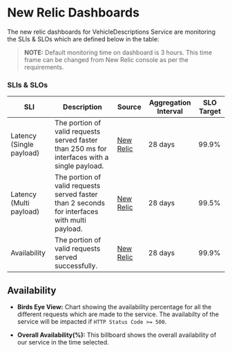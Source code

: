 # New Relic Dashboards

The new relic dashboards for VehicleDescriptions Service are monitoring the SLIs & SLOs which are defined below in the table:

> **NOTE:** Default monitoring time on dashboard is 3 hours. This time frame can be changed from New Relic console as per the requirements.  

### SLIs & SLOs

| SLI         | Description                                          |Source                  |Aggregation Interval                 |SLO Target  |
| ----------- | -----------------------------------------------------|------------------------|-------------------------------------|------------|
| ​Latency (Single payload) | The portion of valid requests served faster than 250 ms for interfaces with a single payload. | [New Relic](https://onenr.io/07j9bYDrVQO)  | 28 days  | 99.9%  |
| ​Latency (Multi payload)  | The portion of valid requests served faster than 2 seconds for interfaces with multi payload. | [New Relic](https://onenr.io/0Zw06bea0jv)  | 28 days | 99.5%  |
| ​Availability  | The portion of valid requests served successfully.  | [New Relic](https://onenr.io/0BQ1pv3VKjx/) | 28 days  | 99.9%  |

## Availability

- **Birds Eye View:** Chart showing the availability percentage for all the different requests which are made to the service. The availabilty of the service will be impacted if `HTTP Status Code >= 500`.

- **Overall Availability(%):** This billboard shows the overall availability of our service in the time selected.
